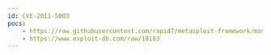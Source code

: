```yaml
---
id: CVE-2011-5003
pocs:
    - https://raw.githubusercontent.com/rapid7/metasploit-framework/master/modules/exploits/windows/misc/avidphoneticindexer.rb
    - https://www.exploit-db.com/raw/18183
---
```

